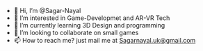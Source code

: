 - 👋 Hi, I’m @Sagar-Nayal
- 👀 I’m interested in Game-Developmet and AR-VR Tech
- 🌱 I’m currently learning 3D Design and programming
- 💞️ I’m looking to collaborate on small games
- 📫 How to reach me? just mail me at Sagarnayal.uk@gmail.com

<!---
Sagar-Nayal/Sagar-Nayal is a ✨ special ✨ repository because its `README.md` (this file) appears on your GitHub profile.
You can click the Preview link to take a look at your changes.
--->
